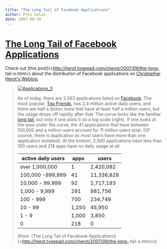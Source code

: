 ```yaml
---
title: "The Long Tail of Facebook Applications"
author: Pito Salas
date: 2007-09-10
---
```

# [The Long Tail of Facebook Applications](None)




Check out [this post](<http://herot.typepad.com/cherot/2007/09/the-long-
tail-o.html>) about the distribution of Facebook applications on [Christopher
Herot's Weblog:](<http://herot.typepad.com/cherot/>)

>
> [![Applications_3](https://i0.wp.com/herot.typepad.com/cherot/images/2007/09/01/applications_3.jpg?resize=319%2C208)
> ](<http://herot.typepad.com/.shared/image.html?/photos/uncategorized/2007/09/01/applications_3.jpg>)
>
> As of today, there are 3,593 applications listed on
> [Facebook](<http://www.facebook.com/>). The most popular, [Top
> Friends](<http://www.facebook.com/apps/application.php?id=2425101550&b&ref=pd>),
> has 2.4 million active daily users, and there are half a dozen more that
> have at least half a million users, but the usage drops off rapidly after
> that. The curve looks like the familiar [long
> tail](<http://www.thelongtail.com/>), but only if one plots it on a log
> scale (right). If one looks at the area under the curve, the 41 applications
> that have between 100,000 and a million users account for 11 million users
> total. (Of course, there is duplication as most users have more than one
> application installed). At the bottom, 2,500 applications have less than 100
> users and 218 apps have no daily usage at all.
>
> active daily users  |  apps  |  users  
> ---|---|---  
> over 1,000,000  |  1  |  2,420,082  
> 100,000 -999,999  |  41  |  11,336,828  
> 10,000 - 99,999  |  92  |  2,717,193  
> 1,000 - 9,999  |  291  |  981,756  
> 100 - 999  |  700  |  234,749  
> 10 - 99  |  1,250  |  45,950  
> 1 - 9  |  1,000  |  3,850  
> 0  |  218  |  0  
>  
> (from: [The Long Tail of Facebook
> Applications](<http://herot.typepad.com/cherot/2007/09/the-long-
> tail-o.html>))


